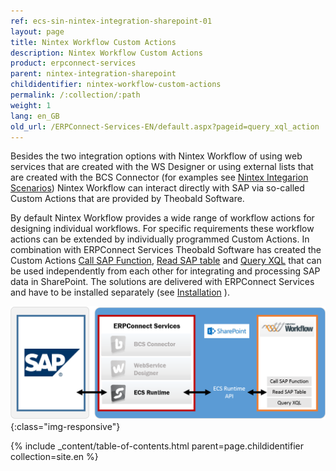 ```yaml
---
ref: ecs-sin-nintex-integration-sharepoint-01
layout: page
title: Nintex Workflow Custom Actions
description: Nintex Workflow Custom Actions
product: erpconnect-services
parent: nintex-integration-sharepoint
childidentifier: nintex-workflow-custom-actions
permalink: /:collection/:path
weight: 1
lang: en_GB
old_url: /ERPConnect-Services-EN/default.aspx?pageid=query_xql_action
---
```


Besides the two integration options with Nintex Workflow of using web services that are created with the WS Designer or using external lists that are created with the BCS Connector (for examples see [Nintex Integarion Scenarios]()) Nintex Workflow can interact directly with SAP via so-called Custom Actions that are provided by Theobald Software.

By default Nintex Workflow provides a wide range of workflow actions for designing individual workflows. For specific requirements these workflow actions can be extended by individually programmed Custom Actions. In combination with ERPConnect Services Theobald Software has created the Custom Actions [Call SAP Function](./nintex-workflow-custom-actions/call-sap-function-action), [Read SAP table](./nintex-workflow-custom-actions/read-sap-table-action) and [Query XQL](./nintex-workflow-custom-actions/query-xql-action) that can be used independently from each other for integrating and processing SAP data in SharePoint. The solutions are delivered with ERPConnect Services and have to be installed separately (see [Installation](./nintex-workflow-custom-actions/installation) ). 


![ECS-Nintex-Integration2](/img/content/ECS-Nintex-Integration2.png){:class="img-responsive"}

{% include _content/table-of-contents.html parent=page.childidentifier collection=site.en %}